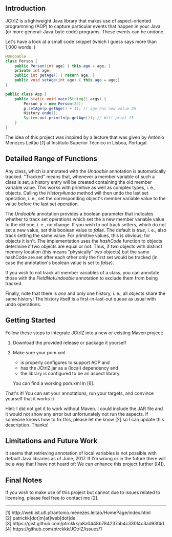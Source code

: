 ## Introduction
JCtrlZ is a lightweight Java library that makes use of aspect-oriented programming (AOP) to capture particular events that happen
in your Java (or more general: Java-byte code) programs. These events can be undone.

Let's have a look at a small code snippet (which I guess says more than 1,000 words :)

```java
@Undoable
class Person {
    public Person(int age) { this.age = age; }
    private int age;
    public int getAge() { return age; }  
    public void setAge(int age) { this.age = age;}
}

public class App {
    public static void main(String[] args) {
        Person p = new Person(25);
        p.setAge(p.getAge() + 1); // age has now value 26
        History.undo();
        System.out.println(p.getAge()); // Will print 25
    }
}
```

The idea of this project was inspired by a lecture that was given by António Menezes Leitão [1] at Instituto Superior
Técnico in Lisboa, Portugal.

## Detailed Range of Functions
Any class, which is annotated with the _Undoable_ annotation is automatically tracked. "Tracked" means that, whenever a
member variable of such a class is set, a history entry will be created containing the old member variable value. This
works with primitive as well as complex types, i. e., objects. Calling the _History#undo_ method will then undo the
last set operation, i. e., set the corresponding object's member variable value to the value before the last set
operation.

The _Undoable_ annotation provides a boolean parameter that indicates whether to track set operations which set the
a new member variable value to the old one, i. e., no change. If you wish to not track setters, which do not set a new
value, set this boolean value to _false_. The default is _true_, i. e., also track setting the same value. For 
primitive values, this is obvious; for objects it isn't. The implementation uses the _hashCode_ function to objects
determine if two objects are equal or not. Thus, if two objects with distinct memory location (this means "physically"
two objects) but the same hashCode are set after each other only the first set would be tracked (in case the
annotation's boolean value is set to _false_).

If you wish to not track all member variables of a class, you can annotate those with the _FieldNotUndoable_ annotation
to exclude them from being tracked.

Finally, note that there is _one_ and only one history, i. e., all objects share the same history! The history itself
is a first-in-last-out queue as usual with undo operations.

## Getting Started
Follow these steps to integrate JCtrlZ into a new or existing Maven project:
1. Download the provided release or package it yourself
2. Make sure your pom.xml
   - is properly configures to support AOP and
   - has the JCtrlZ.jar as a (local) dependency and
   - the library is configured to be an aspect library.
   
   You can find a working pom.xml in [6].

That's it! You can set your annotations, run your targets, and convince yourself that it works :)

Hint: I did not get it to work without Maven. I could include the JAR file and it would not show any error but
unfortunately not run the aspects. If someone knows how to fix this, please let me know [2] so I can update this
description. Thanks!

## Limitations and Future Work
It seems that retrieving annotation of local variables is not possible with default Java libraries as of June, 2017. If
I'm wrong or in the future there will be a way that I have not heard of: We can enhance this project further ([4]).

## Final Notes
If you wish to make use of this project but cannot due to issues related to licensing, please feel free to contact me
[2].

<hr>
[1] http://web.ist.utl.pt/antonio.menezes.leitao/HomePage/index.html<br>
[2] patrickk[dot]m[at]web[dot]de<br>
[3] https://gist.github.com/ptrckkk/a8a0448b784237ab4c330f4c3ad93f4d
[4] https://github.com/ptrckkk/JCtrlZ/issues/1
